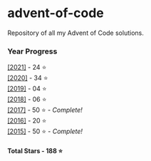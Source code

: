 # advent-of-code
 Repository of all my Advent of Code solutions.
### Year Progress
 [[2021]](2021) - 24 :star:  
 [[2020]](2020) - 34 :star:  
 [[2019]](2019) - 04 :star:  
 [[2018]](2018) - 06 :star:  
 [[2017]](2017) - 50 :star: - *Complete!*  
 [[2016]](2016) - 20 :star:  
 [[2015]](2015) - 50 :star: - *Complete!*  

#### Total Stars - 188 :star:

